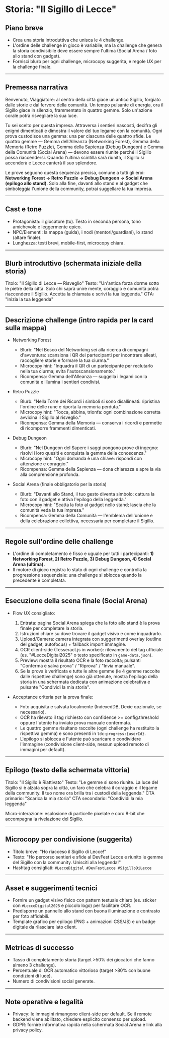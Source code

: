 # Storia: "Il Sigillo di Lecce"

## Piano breve

- Crea una storia introduttiva che unisca le 4 challenge.
- L'ordine delle challenge in gioco è variabile, ma la challenge che genera la storia condivisibile deve essere sempre l'ultima (Social Arena / foto allo stand con gadget).
- Fornisci blurb per ogni challenge, microcopy suggerita, e regole UX per la challenge finale.

---

## Premessa narrativa

Benvenuto, Viaggiatore: al centro della città giace un antico Sigillo, forgiato dalle storie e dal fervore della comunità. Un tempo pulsante di energia, ora il Sigillo giace in silenzio, frammentato in quattro gemme. Solo un'azione corale potrà risvegliare la sua luce.

Tu sei scelto per questa impresa. Attraversa i sentieri nascosti, decifra gli enigmi dimenticati e dimostra il valore del tuo legame con la comunità. Ogni prova custodisce una gemma: una per ciascuna delle quattro sfide. Le quattro gemme — Gemma dell'Alleanza (Networking Forest), Gemma della Memoria (Retro Puzzle), Gemma della Sapienza (Debug Dungeon) e Gemma della Comunità (Social Arena) — devono essere riunite perché il Sigillo possa riaccendersi. Quando l'ultima scintilla sarà riunita, il Sigillo si accenderà e Lecce canterà il suo splendore.

Le prove seguono questa sequenza precisa, comune a tutti gli eroi: **Networking Forest → Retro Puzzle → Debug Dungeon → Social Arena (epilogo allo stand)**. Solo alla fine, davanti allo stand e al gadget che simboleggia l'unione della community, potrai suggellare la tua impresa.

---

## Cast e tone

- Protagonista: il giocatore (tu). Testo in seconda persona, tono amichevole e leggermente epico.
- NPC/Elementi: la mappa (guida), i nodi (mentori/guardiani), lo stand (altare finale).
- Lunghezza: testi brevi, mobile-first, microcopy chiara.

---

## Blurb introduttivo (schermata iniziale della storia)

Titolo: "Il Sigillo di Lecce — Risveglio"
Testo: "Un'antica forza dorme sotto le pietre della città. Solo chi saprà unire mente, coraggio e comunità potrà riaccendere il Sigillo. Accetta la chiamata e scrivi la tua leggenda."
CTA: "Inizia la tua leggenda"

---

## Descrizione challenge (intro rapida per la card sulla mappa)

- Networking Forest

  - Blurb: "Nel Bosco del Networking sei alla ricerca di compagni d'avventura: scansiona i QR dei partecipanti per incontrare alleati, raccogliere storie e formare la tua ciurma."
  - Microcopy hint: "Inquadra il QR di un partecipante per reclutarlo nella tua ciurma; evita l'autoscansionamento."
  - Ricompensa: Gemma dell'Alleanza — suggella i legami con la comunità e illumina i sentieri condivisi.

- Retro Puzzle

  - Blurb: "Nella Torre dei Ricordi i simboli si sono disallineati: ripristina l'ordine delle rune e riporta la memoria perduta."
  - Microcopy hint: "Tocca, abbina, trionfa: ogni combinazione corretta avvicina il Sigillo al risveglio."
  - Ricompensa: Gemma della Memoria — conserva i ricordi e permette di ricomporre frammenti dimenticati.

- Debug Dungeon

  - Blurb: "Nel Dungeon del Sapere i saggi pongono prove di ingegno: risolvi i loro quesiti e conquista la gemma della conoscenza."
  - Microcopy hint: "Ogni domanda è una chiave: rispondi con attenzione e coraggio."
  - Ricompensa: Gemma della Sapienza — dona chiarezza e apre la via alla comprensione profonda.

- Social Arena (finale obbligatorio per la storia)
  - Blurb: "Davanti allo Stand, il tuo gesto diventa simbolo: cattura la foto con il gadget e attiva l'epilogo della leggenda."
  - Microcopy hint: "Scatta la foto al gadget nello stand; lascia che la comunità veda la tua impresa."
  - Ricompensa: Gemma della Comunità — l'emblema dell'unione e della celebrazione collettiva, necessaria per completare il Sigillo.

---

## Regole sull'ordine delle challenge

- L'ordine di completamento è fisso e uguale per tutti i partecipanti: **1) Networking Forest, 2) Retro Puzzle, 3) Debug Dungeon, 4) Social Arena (ultima).**
- Il motore di gioco registra lo stato di ogni challenge e controlla la progressione sequenziale: una challenge si sblocca quando la precedente è completata.

---

## Esecuzione della scena finale (Social Arena)

- Flow UX consigliato:

  1. Entrata: pagina Social Arena spiega che la foto allo stand è la prova finale per completare la storia.
  2. Istruzioni chiare su dove trovare il gadget visivo e come inquadrarlo.
  3. Upload/Camera: camera integrata con suggerimenti overlay (outline del gadget, autofocus) + fallback import immagine.
  4. OCR client-side (Tesseract.js in worker): rilevamento del tag ufficiale (es. "#LecceDigital2025" o testo specificato in `game-data.json`).
  5. Preview: mostra il risultato OCR e la foto raccolta; pulsanti "Conferma e salva prova" / "Riprova" / "Invia manuale".
  6. Se la prova è verificata e tutte le altre gemme (le 4 gemme raccolte dalle rispettive challenge) sono già ottenute, mostra l'epilogo della storia in una schermata dedicata con animazione celebrativa e pulsante "Condividi la mia storia".

- Acceptance criteria per la prova finale:
  - Foto acquisita e salvata localmente (IndexedDB, Dexie opzionale, se necessario).
  - OCR ha rilevato il tag richiesto con confidence >= config.threshold oppure l'utente ha inviato prova manuale confermata.
  - Le quattro gemme risultano raccolte (ogni challenge ha restituito la rispettiva gemma) e sono presenti in `ldc:progress:{userId}`.
  - L'epilogo si sblocca e l'utente può scaricare o condividere l'immagine (condivisione client-side, nessun upload remoto di immagini per default).

---

## Epilogo (testo della schermata vittoria)

Titolo: "Il Sigillo è Riattivato"
Testo: "Le gemme si sono riunite. La luce del Sigillo si è alzata sopra la città, un faro che celebra il coraggio e il legame della community. Il tuo nome ora brilla tra i custodi della leggenda."
CTA primario: "Scarica la mia storia"
CTA secondario: "Condividi la mia leggenda"

Micro-interazione: esplosione di particelle pixelate e coro 8-bit che accompagna la rivelazione del Sigillo.

---

## Microcopy per condivisione (suggerita)

- Titolo breve: "Ho riacceso il Sigillo di Lecce!"
- Testo: "Ho percorso sentieri e sfide al DevFest Lecce e riunito le gemme del Sigillo con la community. Unisciti alla leggenda!"
- Hashtag consigliati: `#LecceDigital #DevFestLecce #SigilloDiLecce`

---

## Asset e suggerimenti tecnici

- Fornire un gadget visivo fisico con pattern testuale chiaro (es. sticker con `#LecceDigital2025` e piccolo logo) per facilitare OCR.
- Predisporre un pannello allo stand con buona illuminazione e contrasto per foto affidabili.
- Template grafico per epilogo (PNG + animazioni CSS/JS) e un badge digitale da rilasciare lato client.

---

## Metricas di successo

- Tasso di completamento storia (target >50% dei giocatori che fanno almeno 3 challenge).
- Percentuale di OCR automatico vittorioso (target >80% con buone condizioni di luce).
- Numero di condivisioni social generate.

---

## Note operative e legalità

- Privacy: le immagini rimangono client-side per default. Se il remote backend viene abilitato, chiedere esplicito consenso per upload.
- GDPR: fornire informativa rapida nella schermata Social Arena e link alla privacy policy.
